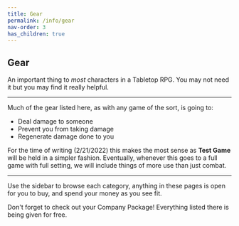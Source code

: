 ```yaml
---
title: Gear
permalink: /info/gear
nav-order: 3
has_children: true
---
```


## Gear

An important thing to *most* characters in a Tabletop RPG. You may not need it but you may find it really helpful.

---

Much of the gear listed here, as with any game of the sort, is going to:

* Deal damage to someone
* Prevent you from taking damage
* Regenerate damage done to you

For the time of writing (2/21/2022) this makes the most sense as **Test Game** will be held in a simpler fashion. Eventually, whenever this goes to a full game with full setting, we will include things of more use than just combat.

---

Use the sidebar to browse each category, anything in these pages is open for you to buy, and spend your money as you see fit.

Don't forget to check out your Company Package! Everything listed there is being given for free.
